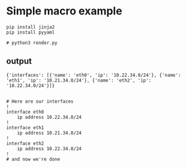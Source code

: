 # Simple macro example

```
pip install jinja2
pip install pyyaml
```

`# python3 render.py`

## output

```
{'interfaces': [{'name': 'eth0', 'ip': '10.22.34.0/24'}, {'name': 'eth1', 'ip': '10.21.34.0/24'}, {'name': 'eth2', 'ip': '10.22.34.0/24'}]}


# Here are our interfaces
!
interface eth0
    ip address 10.22.34.0/24
!
interface eth1
    ip address 10.21.34.0/24
!
interface eth2
    ip address 10.22.34.0/24
!
# and now we're done
```



